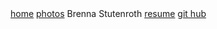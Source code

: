 <!DOCTYPE html>
<html lang="en" dir="ltr">
  <head>
    <meta charset="utf-8">
    <title>Home page</title>
    <link rel="stylesheet" href="static/style.css">
  </head>
  <body>
    <div id = "left"></div>
    <div id = "right"></div>
    <div id = "navigation">
      <a id = "nav1" href="homepage.html">home</a>
      <a id = "nav2" href="sampleFeed.html">photos</a>
      <a id="home_title">Brenna Stutenroth</a>
      <a id = "nav3" href="resume.html">resume</a>
      <a id = "caphub" href="https://github.com/bstutenroth">git hub</a>
    </div>
  </body>
</html>
